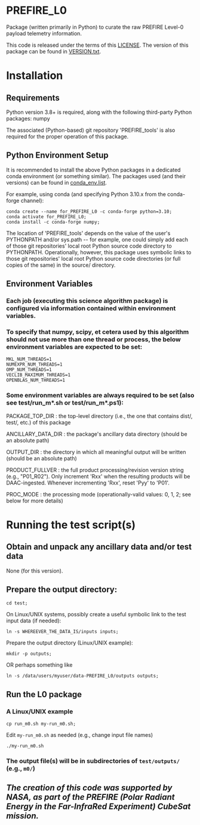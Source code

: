 # PREFIRE_L0

Package (written primarily in Python) to curate the raw PREFIRE Level-0 payload telemetry information.

This code is released under the terms of this [LICENSE](LICENSE).  The version of this package can be found in [VERSION.txt](VERSION.txt).

# Installation

## Requirements

Python version 3.8+ is required, along with the following third-party Python packages: numpy

The associated (Python-based) git repository 'PREFIRE_tools' is also required for the proper operation of this package.

## Python Environment Setup

It is recommended to install the above Python packages in a dedicated conda environment (or something similar).  The packages used (and their versions) can be found in [conda_env.list](conda_env.list).

For example, using conda (and specifying Python 3.10.x from the conda-forge channel):

```
conda create --name for_PREFIRE_L0 -c conda-forge python=3.10;
conda activate for_PREFIRE_L0;
conda install -c conda-forge numpy;
```

The location of 'PREFIRE_tools' depends on the value of the user's PYTHONPATH and/or sys.path -- for example, one could simply add each of those git repositories' local root Python source code directory to PYTHONPATH. Operationally, however, this package uses symbolic links to those git repositories' local root Python source code directories (or full copies of the same) in the source/ directory.

## Environment Variables

### Each job (executing this science algorithm package) is configured via information contained within environment variables.

### To specify that numpy, scipy, et cetera used by this algorithm should not use more than one thread or process, the below environment variables are expected to be set:

```
MKL_NUM_THREADS=1
NUMEXPR_NUM_THREADS=1
OMP_NUM_THREADS=1
VECLIB_MAXIMUM_THREADS=1
OPENBLAS_NUM_THREADS=1
```

### Some environment variables are always required to be set (also see test/run_m*.sh or test/run_m*.ps1):

PACKAGE_TOP_DIR  :  the top-level directory (i.e., the one that contains dist/, test/, etc.) of this package

ANCILLARY_DATA_DIR  :  the package's ancillary data directory (should be an absolute path)

OUTPUT_DIR  :  the directory in which all meaningful output will be written (should be an absolute path)

PRODUCT_FULLVER  :  the full product processing/revision version string (e.g., "P01_R02").  Only increment 'Rxx' when the resulting products will be DAAC-ingested.  Whenever incrementing 'Rxx', reset 'Pyy' to 'P01'.

PROC_MODE  :  the processing mode (operationally-valid values: 0, 1, 2; see below for more details)

# Running the test script(s)

## Obtain and unpack any ancillary data and/or test data

None (for this version).

## Prepare the output directory:

`cd test;`

On Linux/UNIX systems, possibly create a useful symbolic link to the test input data (if needed):

`ln -s WHEREEVER_THE_DATA_IS/inputs inputs;`

Prepare the output directory (Linux/UNIX example):

`mkdir -p outputs;`

OR perhaps something like

`ln -s /data/users/myuser/data-PREFIRE_L0/outputs outputs;`

## Run the L0 package

### A Linux/UNIX example

`cp run_m0.sh my-run_m0.sh;`

Edit `my-run_m0.sh` as needed (e.g., change input file names)

`./my-run_m0.sh`

### The output file(s) will be in subdirectories of `test/outputs/` (e.g., `m0/`)

## _The creation of this code was supported by NASA, as part of the PREFIRE (Polar Radiant Energy in the Far-InfraRed Experiment) CubeSat mission._
